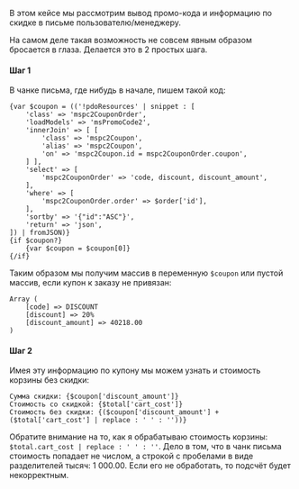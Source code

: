 В этом кейсе мы рассмотрим вывод промо-кода и информацию по скидке в письме пользователю/менеджеру.

На самом деле такая возможность не совсем явным образом бросается в глаза. Делается это в 2 простых шага.


#### Шаг 1

В чанке письма, где нибудь в начале, пишем такой код:

```modx
{var $coupon = (('!pdoResources' | snippet : [
    'class' => 'mspc2CouponOrder',
    'loadModels' => 'msPromoCode2',
    'innerJoin' => [ [
        'class' => 'mspc2Coupon',
        'alias' => 'mspc2Coupon',
        'on' => 'mspc2Coupon.id = mspc2CouponOrder.coupon',
    ] ],
    'select' => [
        'mspc2CouponOrder' => 'code, discount, discount_amount',
    ],
    'where' => [
        'mspc2CouponOrder.order' => $order['id'],
    ],
    'sortby' => '{"id":"ASC"}',
    'return' => 'json',
]) | fromJSON)}
{if $coupon?}
    {var $coupon = $coupon[0]}
{/if}
```

Таким образом мы получим массив в переменную `$coupon` или пустой массив, если купон к заказу не привязан:

```
Array (
    [code] => DISCOUNT
    [discount] => 20%
    [discount_amount] => 40218.00
)
```


#### Шаг 2

Имея эту информацию по купону мы можем узнать и стоимость корзины без скидки:

```modx
Сумма скидки: {$coupon['discount_amount']}
Стоимость со скидкой: {$total['cart_cost']}
Стоимость без скидки: {($coupon['discount_amount'] + ($total['cart_cost'] | replace : ' ' : ''))}
```

Обратите внимание на то, как я обрабатываю стоимость корзины: `$total.cart_cost | replace : ' ' : ''`.
Дело в том, что в чанк письма стоимость попадает не числом, а строкой с пробелами в виде разделителей тысяч: 1 000.00. Если его не обработать, то подсчёт будет некорректным.
